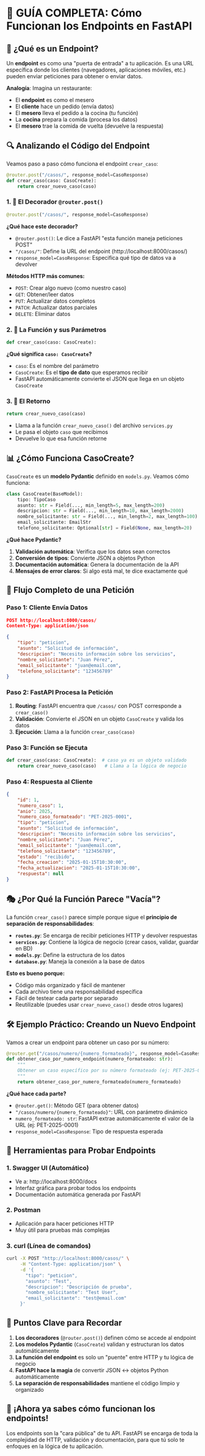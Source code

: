 # 🚀 GUÍA COMPLETA: Cómo Funcionan los Endpoints en FastAPI

## 🤔 ¿Qué es un Endpoint?

Un **endpoint** es como una "puerta de entrada" a tu aplicación. Es una URL específica donde los clientes (navegadores, aplicaciones móviles, etc.) pueden enviar peticiones para obtener o enviar datos.

**Analogía**: Imagina un restaurante:
- El **endpoint** es como el mesero
- El **cliente** hace un pedido (envía datos)
- El **mesero** lleva el pedido a la cocina (tu función)
- La **cocina** prepara la comida (procesa los datos)
- El **mesero** trae la comida de vuelta (devuelve la respuesta)

## 🔍 Analizando el Código del Endpoint

Veamos paso a paso cómo funciona el endpoint `crear_caso`:

```python
@router.post("/casos/", response_model=CasoResponse)
def crear_caso(caso: CasoCreate):
    return crear_nuevo_caso(caso)
```

### 1. 🎯 El Decorador `@router.post()`

```python
@router.post("/casos/", response_model=CasoResponse)
```

**¿Qué hace este decorador?**
- `@router.post()`: Le dice a FastAPI "esta función maneja peticiones POST"
- `"/casos/"`: Define la URL del endpoint (http://localhost:8000/casos/)
- `response_model=CasoResponse`: Especifica qué tipo de datos va a devolver

**Métodos HTTP más comunes:**
- `POST`: Crear algo nuevo (como nuestro caso)
- `GET`: Obtener/leer datos
- `PUT`: Actualizar datos completos
- `PATCH`: Actualizar datos parciales
- `DELETE`: Eliminar datos

### 2. 📝 La Función y sus Parámetros

```python
def crear_caso(caso: CasoCreate):
```

**¿Qué significa `caso: CasoCreate`?**
- `caso`: Es el nombre del parámetro
- `CasoCreate`: Es el **tipo de dato** que esperamos recibir
- FastAPI automáticamente convierte el JSON que llega en un objeto `CasoCreate`

### 3. 🔄 El Retorno

```python
return crear_nuevo_caso(caso)
```

- Llama a la función `crear_nuevo_caso()` del archivo `services.py`
- Le pasa el objeto `caso` que recibimos
- Devuelve lo que esa función retorne

## 📊 ¿Cómo Funciona CasoCreate?

`CasoCreate` es un **modelo Pydantic** definido en `models.py`. Veamos cómo funciona:

```python
class CasoCreate(BaseModel):
    tipo: TipoCaso
    asunto: str = Field(..., min_length=5, max_length=200)
    descripcion: str = Field(..., min_length=10, max_length=2000)
    nombre_solicitante: str = Field(..., min_length=2, max_length=100)
    email_solicitante: EmailStr
    telefono_solicitante: Optional[str] = Field(None, max_length=20)
```

**¿Qué hace Pydantic?**
1. **Validación automática**: Verifica que los datos sean correctos
2. **Conversión de tipos**: Convierte JSON a objetos Python
3. **Documentación automática**: Genera la documentación de la API
4. **Mensajes de error claros**: Si algo está mal, te dice exactamente qué

## 🌊 Flujo Completo de una Petición

### Paso 1: Cliente Envía Datos
```json
POST http://localhost:8000/casos/
Content-Type: application/json

{
    "tipo": "peticion",
    "asunto": "Solicitud de información",
    "descripcion": "Necesito información sobre los servicios",
    "nombre_solicitante": "Juan Pérez",
    "email_solicitante": "juan@email.com",
    "telefono_solicitante": "123456789"
}
```

### Paso 2: FastAPI Procesa la Petición
1. **Routing**: FastAPI encuentra que `/casos/` con POST corresponde a `crear_caso()`
2. **Validación**: Convierte el JSON en un objeto `CasoCreate` y valida los datos
3. **Ejecución**: Llama a la función `crear_caso(caso)`

### Paso 3: Función se Ejecuta
```python
def crear_caso(caso: CasoCreate):  # caso ya es un objeto validado
    return crear_nuevo_caso(caso)   # Llama a la lógica de negocio
```

### Paso 4: Respuesta al Cliente
```json
{
    "id": 1,
    "numero_caso": 1,
    "anio": 2025,
    "numero_caso_formateado": "PET-2025-0001",
    "tipo": "peticion",
    "asunto": "Solicitud de información",
    "descripcion": "Necesito información sobre los servicios",
    "nombre_solicitante": "Juan Pérez",
    "email_solicitante": "juan@email.com",
    "telefono_solicitante": "123456789",
    "estado": "recibido",
    "fecha_creacion": "2025-01-15T10:30:00",
    "fecha_actualizacion": "2025-01-15T10:30:00",
    "respuesta": null
}
```

## 🎭 ¿Por Qué la Función Parece "Vacía"?

La función `crear_caso()` parece simple porque sigue el **principio de separación de responsabilidades**:

- **`routes.py`**: Se encarga de recibir peticiones HTTP y devolver respuestas
- **`services.py`**: Contiene la lógica de negocio (crear casos, validar, guardar en BD)
- **`models.py`**: Define la estructura de los datos
- **`database.py`**: Maneja la conexión a la base de datos

**Esto es bueno porque:**
- Código más organizado y fácil de mantener
- Cada archivo tiene una responsabilidad específica
- Fácil de testear cada parte por separado
- Reutilizable (puedes usar `crear_nuevo_caso()` desde otros lugares)

## 🛠️ Ejemplo Práctico: Creando un Nuevo Endpoint

Vamos a crear un endpoint para obtener un caso por su número:

```python
@router.get("/casos/numero/{numero_formateado}", response_model=CasoResponse)
def obtener_caso_por_numero_endpoint(numero_formateado: str):
    """
    Obtener un caso específico por su número formateado (ej: PET-2025-0001)
    """
    return obtener_caso_por_numero_formateado(numero_formateado)
```

**¿Qué hace cada parte?**
- `@router.get()`: Método GET (para obtener datos)
- `"/casos/numero/{numero_formateado}"`: URL con parámetro dinámico
- `numero_formateado: str`: FastAPI extrae automáticamente el valor de la URL (ej: PET-2025-0001)
- `response_model=CasoResponse`: Tipo de respuesta esperada

## 🔧 Herramientas para Probar Endpoints

### 1. Swagger UI (Automático)
- Ve a: http://localhost:8000/docs
- Interfaz gráfica para probar todos los endpoints
- Documentación automática generada por FastAPI

### 2. Postman
- Aplicación para hacer peticiones HTTP
- Muy útil para pruebas más complejas

### 3. curl (Línea de comandos)
```bash
curl -X POST "http://localhost:8000/casos/" \
     -H "Content-Type: application/json" \
     -d '{
       "tipo": "peticion",
       "asunto": "Test",
       "descripcion": "Descripción de prueba",
       "nombre_solicitante": "Test User",
       "email_solicitante": "test@email.com"
     }'
```

## 🎯 Puntos Clave para Recordar

1. **Los decoradores** (`@router.post()`) definen cómo se accede al endpoint
2. **Los modelos Pydantic** (`CasoCreate`) validan y estructuran los datos automáticamente
3. **La función del endpoint** es solo un "puente" entre HTTP y tu lógica de negocio
4. **FastAPI hace la magia** de convertir JSON ↔ objetos Python automáticamente
5. **La separación de responsabilidades** mantiene el código limpio y organizado

## 🚀 ¡Ahora ya sabes cómo funcionan los endpoints!

Los endpoints son la "cara pública" de tu API. FastAPI se encarga de toda la complejidad de HTTP, validación y documentación, para que tú solo te enfoques en la lógica de tu aplicación.